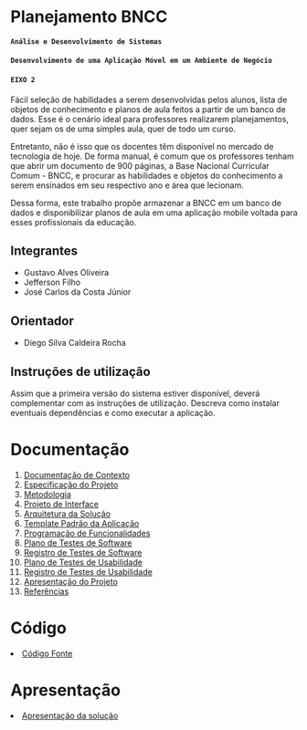 # Planejamento BNCC

#### `Análise e Desenvolvimento de Sistemas`

#### `Desenvolvimento de uma Aplicação Móvel em um Ambiente de Negócio`

#### `EIXO 2`

Fácil seleção de habilidades a serem desenvolvidas pelos alunos, lista de objetos de conhecimento e planos de aula feitos a partir de um banco de dados. Esse é o cenário ideal para professores realizarem planejamentos, quer sejam os de uma simples aula, quer de todo um curso.

Entretanto, não é isso que os docentes têm disponível no mercado de tecnologia de hoje. De forma manual, é comum que os professores tenham que abrir um documento de 900 páginas, a Base Nacional Curricular Comum - BNCC, e procurar as habilidades e objetos do conhecimento a serem ensinados em seu respectivo ano e área que lecionam.

Dessa forma, este trabalho propõe armazenar a BNCC em um banco de dados e disponibilizar planos de aula em uma aplicação mobile voltada para esses profissionais da educação.

## Integrantes

* Gustavo Alves Oliveira
* Jefferson Filho
* José Carlos da Costa Júnior

## Orientador

* Diego Silva Caldeira Rocha

## Instruções de utilização

Assim que a primeira versão do sistema estiver disponível, deverá complementar com as instruções de utilização. Descreva como instalar eventuais dependências e como executar a aplicação.

# Documentação

<ol>
<li><a href="docs/01-Documentação de Contexto.md"> Documentação de Contexto</a></li>
<li><a href="docs/02-Especificação do Projeto.md"> Especificação do Projeto</a></li>
<li><a href="docs/03-Metodologia.md"> Metodologia</a></li>
<li><a href="docs/04-Projeto de Interface.md"> Projeto de Interface</a></li>
<li><a href="docs/05-Arquitetura da Solução.md"> Arquitetura da Solução</a></li>
<li><a href="docs/06-Template Padrão da Aplicação.md"> Template Padrão da Aplicação</a></li>
<li><a href="docs/07-Programação de Funcionalidades.md"> Programação de Funcionalidades</a></li>
<li><a href="docs/08-Plano de Testes de Software.md"> Plano de Testes de Software</a></li>
<li><a href="docs/09-Registro de Testes de Software.md"> Registro de Testes de Software</a></li>
<li><a href="docs/10-Plano de Testes de Usabilidade.md"> Plano de Testes de Usabilidade</a></li>
<li><a href="docs/11-Registro de Testes de Usabilidade.md"> Registro de Testes de Usabilidade</a></li>
<li><a href="docs/12-Apresentação do Projeto.md"> Apresentação do Projeto</a></li>
<li><a href="docs/13-Referências.md"> Referências</a></li>
</ol>

# Código

<li><a href="src/README.md"> Código Fonte</a></li>

# Apresentação

<li><a href="presentation/README.md"> Apresentação da solução</a></li>
